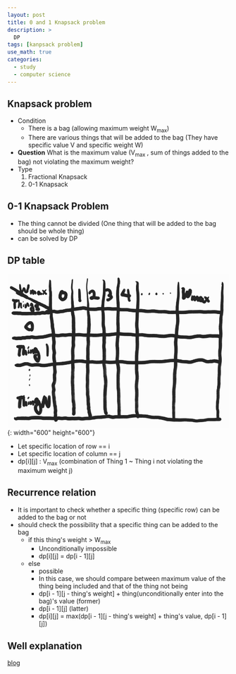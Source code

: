 ```yaml
---
layout: post
title: 0 and 1 Knapsack problem
description: >
  DP
tags: [kanpsack problem]
use_math: true
categories:
  - study
  - computer science
---
```

## Knapsack problem

* Condition
  * There is a bag (allowing maximum weight W<sub>max</sub>)
  * There are various things that will be added to the bag (They have specific value V and specific weight W)
* **Question**
  What is the maximum value (V<sub>max</sub> , sum of things added to the bag) not violating the maximum weight?
* Type
  1. Fractional Knapsack<br>
  2. 0-1 Knapsack<br>

## 0-1 Knapsack Problem
* The thing cannot be divided (One thing that will be added to the bag should be whole thing)
* can be solved by DP

## DP table
![그림1](https://github.com/hyun-jin891/hyun-jin891.github.io/blob/master/assets/img/72.PNG?raw=true){: width="600" height="600"}<br>

* Let specific location of row == i
* Let specific location of column == j
* dp[i][j] : V<sub>max</sub> (combination of Thing 1 ~ Thing i not violating the maximum weight j)

## Recurrence relation
* It is important to check whether a specific thing (specific row) can be added to the bag or not
* should check the possibility that a specific thing can be added to the bag
  * if this thing's weight > W<sub>max</sub>
    * Unconditionally impossible
    * dp[i][j] = dp[i - 1][j]
  * else
    * possible
    * In this case, we should compare between maximum value of the thing being included and that of the thing not being
    * dp[i - 1][j - thing's weight] + thing(unconditionally enter into the bag)'s value (former)
    * dp[i - 1][j] (latter)
    * dp[i][j] = max(dp[i - 1][j - thing's weight] + thing's value, dp[i - 1][j])

## Well explanation
[blog](https://gsmesie692.tistory.com/113)

